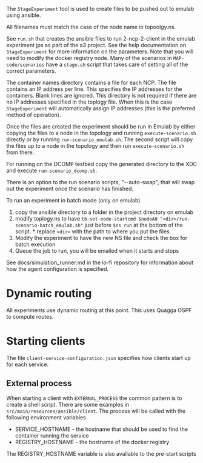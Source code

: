 The `StageExperiment` tool is used to create files to be pushed out to emulab using ansible.

All filenames must match the case of the node name in topoolgy.ns.

See `run.sh` that creates the ansible files to run 2-ncp-2-client in the emulab experiment jps as part of the a3 project. 
See the help documentation on `StageExperiment` for more information on the parameters. Note that you will need to modify the docker registry node.
Many of the scenarios in `MAP-code/scenarios` have a `stage.sh` script that takes care of setting all of the correct parameters.

The container names directory contains a file for each NCP.  The file
contains an IP address per line.  This specifies the IP addresses for the
containers. Blank lines are ignored.  This directory is not required if
there are no IP addresses specified in the toplogy file.  When this is the
case `StageExperiment` will automatically assign IP addresses (this is the
preferred method of operation).

Once the files are created the experiment should be run in Emulab by either
copying the files to a node in the topology and running
`execute-scenario.sh` directly or by running `run-scenario_emulab.sh`.  The
second script will copy the files up to a node in the topology and then run
`execute-scenario.sh` from there.

For running on the DCOMP testbed copy the generated directory to the XDC
and execute `run-scenario_dcomp.sh`.

There is an option to the run scenario scripts, "--auto-swap", that will
swap out the experiment once the scenario has finished.


To run an experiment in batch mode (only on emulab)
  1. copy the ansible directory to a folder in the project directory on emulab
  2. modify toplogy.ns to have `tb-set-node-startcmd $nodeA0 "<dir>/run-scenario-batch_emulab.sh"` just before `$ns run` at the bottom of the script.
    * replace `<dir>` with the path to where you put the files
  3. Modify the experiment to have the new NS file and check the box for batch execution
  4. Queue the job to run, you will be emailed when it starts and stops

See docs/simulation_runner.md in the lo-fi repository for information about
how the agent configuration is specified.

Dynamic routing
==============

All experiments use dynamic routing at this point. This uses Quagga OSPF to compute routes.


Starting clients
===============

The file `client-service-configuration.json` specifies how clients start up for each service.

External process
----------------

When starting a client with `EXTERNAL_PROCESS` the common pattern is to create a shell script.
There are some examples in `src/main/resources/ansible/client`.
The process will be called with the following environment variables
* SERVICE_HOSTNAME - the hostname that should be used to find the container running the service
* REGISTRY_HOSTNAME - the hostname of the docker registry

The REGISTRY_HOSTNAME variable is also available to the pre-start scripts
